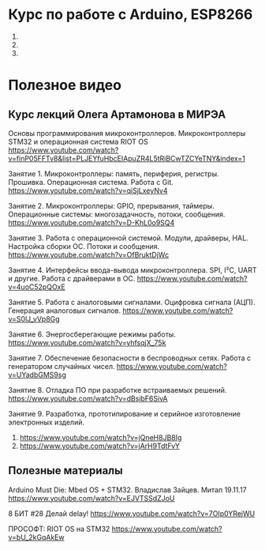 # Курс по работе с Arduino, ESP8266

1. [Матчасть, описание и особенности]: hardware.md
2. [Работа с GPIO]: gpio.md
3. 





# Полезное видео

## Курс лекций Олега Артамонова в МИРЭА

Основы программирования микроконтроллеров. Микроконтроллеры STM32
и операционная система RIOT OS
https://www.youtube.com/watch?v=finP05FFTv8&list=PLJEYfuHbcEIApuZR4L5tRiBCwTZCYeTNY&index=1

Занятие 1. Микроконтроллеры: память, периферия, регистры. Прошивка. Операционная система. Работа с Git.
https://www.youtube.com/watch?v=qiSjLxeyNv4

Занятие 2. Микроконтроллеры: GPIO, прерывания, таймеры. Операционные системы: многозадачность, потоки, сообщения.
https://www.youtube.com/watch?v=D-KhL0o9SQ4

Занятие 3. Работа с операционной системой. Модули, драйверы, HAL. Настройка сборки ОС. Потоки и сообщения.
https://www.youtube.com/watch?v=OfBruktDjWc

Занятие 4. Интерфейсы ввода-вывода микроконтроллера. SPI, I²C, UART и другие. Работа с драйверами в ОС.
https://www.youtube.com/watch?v=4uoC52pQOxE

Занятие 5. Работа с аналоговыми сигналами. Оцифровка сигнала (АЦП). Генерация аналоговых сигналов.
https://www.youtube.com/watch?v=S0lJ_vVp8Gg

Занятие 6. Энергосберегающие режимы работы.
https://www.youtube.com/watch?v=yhfsqjX_75k

Занятие 7. Обеспечение безопасности в беспроводных сетях. Работа с генератором случайных чисел.
https://www.youtube.com/watch?v=UYadbGMS9sg

Занятие 8. Отладка ПО при разработке встраиваемых решений.
https://www.youtube.com/watch?v=dBsjbF6SivA

Занятие 9. Разработка, прототипирование и серийное изготовление электронных изделий.

1. https://www.youtube.com/watch?v=jQneH8JB8Ig
2. https://www.youtube.com/watch?v=jArH9TdtFvY

## Полезные материалы

Arduino Must Die: Mbed OS + STM32. Владислав Зайцев. Митап 19.11.17
https://www.youtube.com/watch?v=EJVTSSdZJoU

8 БИТ #28 Делай delay!
https://www.youtube.com/watch?v=7OIp0YRejWU

ПРОСОФТ: RIOT OS на STM32
https://www.youtube.com/watch?v=bU_2kGqAkEw